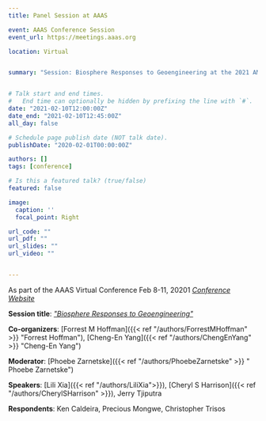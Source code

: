 ```yaml
---
title: Panel Session at AAAS

event: AAAS Conference Session
event_url: https://meetings.aaas.org

location: Virtual


summary: "Session: Biosphere Responses to Geoengineering at the 2021 AMERICAN ASSOCIATION FOR THE ADVANCEMENT OF SCIENCE (AAAS) meeting."


# Talk start and end times.
#   End time can optionally be hidden by prefixing the line with `#`.
date: "2021-02-10T12:00:00Z"
date_end: "2021-02-10T12:45:00Z"
all_day: false

# Schedule page publish date (NOT talk date).
publishDate: "2020-02-01T00:00:00Z"

authors: []
tags: [conference]

# Is this a featured talk? (true/false)
featured: false

image:
  caption: ''
  focal_point: Right

url_code: ""
url_pdf: ""
url_slides: ""
url_video: ""


---
```

As part of the AAAS Virtual Conference Feb 8-11, 20201  *[Conference Website](https://meetings.aaas.org/)*


**Session title**: *["Biosphere Responses to Geoengineering"](https://aaas.confex.com/aaas/2021/meetingapp.cgi/Session/27417)* 

**Co-organizers**: [Forrest M Hoffman]({{< ref "/authors/ForrestMHoffman" >}} "Forrest Hoffman"), [Cheng-En Yang]({{< ref "/authors/ChengEnYang" >}} "Cheng-En Yang")

**Moderator**: [Phoebe Zarnetske]({{< ref "/authors/PhoebeZarnetske" >}} " Phoebe Zarnetske")

**Speakers**: [Lili Xia]({{< ref "/authors/LiliXia">}}), [Cheryl S Harrison]({{< ref "/authors/CherylSHarrison" >}}), Jerry Tjiputra

**Respondents**: Ken Caldeira, Precious Mongwe, Christopher Trisos

